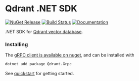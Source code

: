 # Qdrant .NET SDK

[![NuGet Release][Qdrant-image]][QdrantGrpc-nuget-url]
[![Build Status](https://img.shields.io/endpoint.svg?url=https%3A%2F%2Factions-badge.atrox.dev%2Fqdrant%2Fqdrant-dotnet%2Fbadge%3Fref%3Dmain&style=flat)](https://actions-badge.atrox.dev/qdrant/qdrant-dotnet/goto?ref=main)
[![Documentation][Documentation-image]][Documentation-url]

.NET SDK for [Qdrant vector database](https://qdrant.tech/).

### Installing

The [gRPC client is available on nuget](https://www.nuget.org/packages/Qdrant.Grpc), and can be installed with

```sh
dotnet add package Qdrant.Grpc
```

See [quickstart](documentation/quickstart.md) for getting started.

[Documentation-url]:https://forloop.co.uk/qdrant-dotnet-client/
[Documentation-image]:
https://img.shields.io/badge/Documentation-blue

[QdrantGrpc-nuget-url]:https://www.nuget.org/packages/Qdrant.Grpc/
[Qdrant-image]:
https://img.shields.io/nuget/v/Qdrant.Grpc.svg